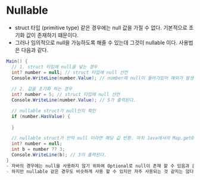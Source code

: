 # Nullable
- struct 타입 (primitive type) 같은 경우에는 null 값을 가질 수 없다. 기본적으로 초기화 값이 존재하기 떄문이다.
- 그러나 임의적으로 null을 가능하도록 해줄 수 있는데 그것이 nullable 이다. 사용법은 다음과 같다.
```C#
Main() {
  // 1. struct 타입에 null을 넣는 경우
  int? number = null; // struct 타입에 null 선언
  Console.WriteLine(number.Value); // number에 null이 들어가있어 예외가 발생한다.
  
  // 2. 값을 초기화 하는 경우
  int? number = 5; // struct 타입에 null 선언
  Console.WriteLine(number.Value); // 5가 출력된다.

  // nullable struct가 null인지 확인
  if (number.HasValue) {
    
  }

  // nullable struct가 만약 null 이라면 해당 값 반환. 마치 Java에서의 Map.getOrDefault() 와 비슷하다.
  int? number = null;
  int b = number ?? 3;
  Console.WriteLine(b); // 3이 출력된다.
}
- 자바의 경우에는 null을 사용하지 않기 위하여 Optional로 null이 존재 할 수 있음과 존재 할 경우에 행하는 여러가지 메서드들이 존재한다.
- 하지만 nullable 같은 경우도 비슷하게 사용 할 수 있지만 자주 사용되는 것 같지는 않다.
